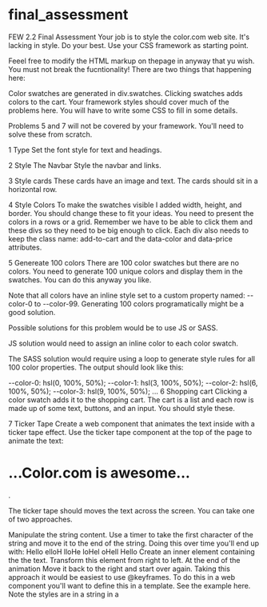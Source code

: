 # final_assessment

FEW 2.2 Final Assessment
Your job is to style the color.com web site. It's lacking in style. Do your best. Use your CSS framework as starting point.

Feeel free to modify the HTML markup on thepage in anyway that yu wish. You must not break the fucntionality! There are two things that happening here:

Color swatches are generated in div.swatches.
Clicking swatches adds colors to the cart.
Your framework styles should cover much of the problems here. You will have to write some CSS to fill in some details.

Problems 5 and 7 will not be covered by your framework. You'll need to solve these from scratch.

1 Type
Set the font style for text and headings.

2 Style The Navbar
Style the navbar and links.

3 Style cards
These cards have an image and text. The cards should sit in a horizontal row.

4 Style Colors
To make the swatches visible I added width, height, and border. You should change these to fit your ideas. You need to present the colors in a rows or a grid. Remember we have to be able to click them and these divs so they need to be big enough to click. Each div also needs to keep the class name: add-to-cart and the data-color and data-price attributes.

5 Genereate 100 colors
There are 100 color swatches but there are no colors. You need to generate 100 unique colors and display them in the swatches. You can do this anyway you like.

Note that all colors have an inline style set to a custom property named: --color-0 to --color-99. Generating 100 colors programatically might be a good solution.

Possible solutions for this problem would be to use JS or SASS.

JS solution would need to assign an inline color to each color swatch.

The SASS solution would require using a loop to generate style rules for all 100 color properties. The output should look like this:

--color-0: hsl(0, 100%, 50%);
--color-1: hsl(3, 100%, 50%);
--color-2: hsl(6, 100%, 50%);
--color-3: hsl(9, 100%, 50%);
...
6 Shopping cart
Clicking a color swatch adds it to the shopping cart. The cart is a list and each row is made up of some text, buttons, and an input. You should style these.

7 Ticker Tape
Create a web component that animates the text inside with a ticker tape effect. Use the ticker tape component at the top of the page to animate the text: <h1>...Color.com is awesome...</h1>.

The ticker tape should moves the text across the screen. You can take one of two approaches.

Manipulate the string content. Use a timer to take the first character of the string and move it to the end of the string. Doing this over time you'll end up with:
Hello
elloH
lloHe
loHel
oHell
Hello
Create an inner element containing the the text. Transform this element from right to left. At the end of the animation Move it back to the right and start over again.
Taking this approach it would be easiest to use @keyframes. To do this in a web component you'll want to define this in a template. See the example here. Note the styles are in a string in a <style> tag. You could define your @keyframes block here along with other animation styles.

Notice that all of the styles here are defined in a template and the template is used in the component.

const tempNode = template.content.cloneNode(true)
this._shadowRoot = this.attachShadow({ mode: 'open' });
this._shadowRoot.appendChild(tempNode)